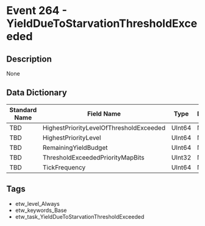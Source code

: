 # Event 264 - YieldDueToStarvationThresholdExceeded

## Description
None

## Data Dictionary
|Standard Name|Field Name|Type|Description|Sample Value|
|---|---|---|---|---|
|TBD|HighestPriorityLevelOfThresholdExceeded|UInt64|None|`None`|
|TBD|HighestPriorityLevel|UInt64|None|`None`|
|TBD|RemainingYieldBudget|UInt64|None|`None`|
|TBD|ThresholdExceededPriorityMapBits|UInt32|None|`None`|
|TBD|TickFrequency|UInt64|None|`None`|

## Tags
* etw_level_Always
* etw_keywords_Base
* etw_task_YieldDueToStarvationThresholdExceeded
